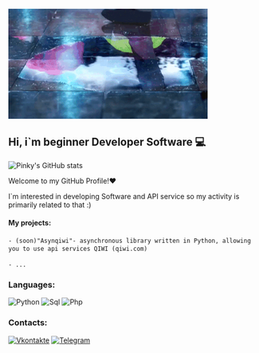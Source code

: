 ![Header](https://github.com/old-pinky/old-pinky/blob/main/assets/e0bfa5ec269f7be6a8c4ed8dded9731f2212899c.gif)

## Hi, i`m beginner Developer Software 💻


![Pinky's GitHub stats](https://github-readme-stats.vercel.app/api?username=old-pinky&show_icons=true&theme=vision-friendly-dark)

Welcome to my GitHub Profile!❤

I`m interested in developing Software and API service so my activity is primarily related to that :)
#### My projects:
    - (soon)"Asynqiwi"- asynchronous library written in Python, allowing you to use api services QIWI (qiwi.com)
    
    - ...


### Languages: 
![Python](https://img.shields.io/badge/-Python-090909?style=for-the-badge&logo=python&logoColor=785ef0)
![Sql](https://img.shields.io/badge/-Sql-000000?style=for-the-badge&logo=mysql&logoColor=FFB000)
![Php](https://img.shields.io/badge/-Php-090909?style=for-the-badge&logo=php&logoColor=785ef0)

### Contacts:
[![Vkontakte](https://img.shields.io/badge/-Vkontakte-090909?style=for-the-badge&logo=vk&logoColor=4F7DB3)](https://vk.com/pinky_senpai)
[![Telegram](https://img.shields.io/badge/-Telegram-090909?style=for-the-badge&logo=telegram&logoColor=27A0D9)](https://t.me/senpai_pinky)
